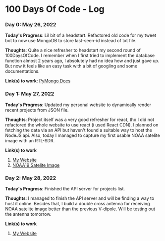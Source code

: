# 100 Days Of Code - Log

<!--- 
### Day 0: February 30, 2016 (Example 1)
##### (delete me or comment me out)

**Today's Progress**: Fixed CSS, worked on canvas functionality for the app.

**Thoughts:** I really struggled with CSS, but, overall, I feel like I am slowly getting better at it. Canvas is still new for me, but I managed to figure out some basic functionality.

**Link to work:** [Calculator App](http://www.example.com)

--->

### Day 0: May 26, 2022

**Today's Progress**: Lil bit of a headstart. Refactored old code for my tweet bot to now use MongoDB to store last-seen-id instead of txt file.

**Thoughts**: Quite a nice refresher to headstart my second round of 100DaysOfCode. I remember when I first tried to implement the database function almost 2 years ago, I absolutely had no idea how and just gave up. But now it feels like an easy task with a bit of googling and some documentations.

**Link(s) to work**: [PyMongo Docs](https://pymongo.readthedocs.io/en/stable/)

### Day 1: May 27, 2022

**Today's Progress**: Updated my personal website to dynamically render recent projects from JSON file.

**Thoughts**: Project itself was a very good refresher for react, tho I did not refactored the whole website to use react (i used React CDN). I planned on fetching the data via an API but haven't found a suitable way to host the NodeJS api. Also, today I managed to capture my first usable NOAA satelite image with an RTL-SDR.

**Link(s) to work**
1. [My Website](https://babega.com/projects.html)
2. [NOAA19 Satelite Image](https://twitter.com/babegadev/status/1530178074264096770)

### Day 2: May 28, 2022

**Today's Progress**: Finished the API server for projects list.

**Thoughts**: I managed to finish the API server and will be finding a way to host it online. Besides that, I build a double cross antenna for receiving NOAA satelite image better than the previous V-dipole. Will be testing out the antenna tomorrow.

**Link(s) to work**
1. [My Website](https://babega.com/projects.html)

<!--- ### Day 1: June 27, Monday

**Today's Progress**: I've gone through many exercises on FreeCodeCamp.

**Thoughts** I've recently started coding, and it's a great feeling when I finally solve an algorithm challenge after a lot of attempts and hours spent.

**Link(s) to work**
1. [Find the Longest Word in a String](https://www.freecodecamp.com/challenges/find-the-longest-word-in-a-string)
2. [Title Case a Sentence](https://www.freecodecamp.com/challenges/title-case-a-sentence)
--->

